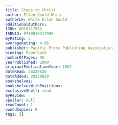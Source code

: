```yaml
---
title: Steps to Christ
author: Ellen Gould White
authorLF: White Ellen Gould
additionalAuthors: 
ISBN: 0816317992
ISBN13: 9780816317998
myRating: 5
averageRating: 4.66
publisher: Pacific Press Publishing Association
binding: Paperback
numberOfPages: 90
yearPublished: 2000
originalPublicationYear: 1892
dateRead: 20220820
dateAdded: 20220820
bookshelves: 
bookshelvesWithPositions: 
exclusiveShelf: read
myReview: 
spoiler: null
readCount: 1
ownedCopies: 0
tags: []
---
```


